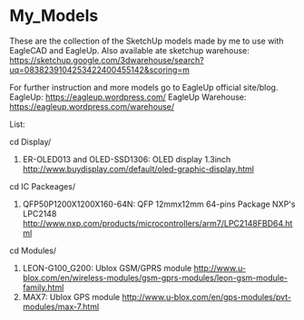 # My_Models

These are the collection of the SketchUp models made by me to use with EagleCAD and EagleUp.
Also available ate sketchup warehouse: https://sketchup.google.com/3dwarehouse/search?uq=0838239104253422400455142&scoring=m

For further instruction and more models go to EagleUp official site/blog. 
EagleUp: https://eagleup.wordpress.com/
EagleUp Warehouse: https://eagleup.wordpress.com/warehouse/


List:

cd Display/ 

1. ER-OLED013 and OLED-SSD1306: OLED display 1.3inch
		http://www.buydisplay.com/default/oled-graphic-display.html


cd IC Packeages/

1. QFP50P1200X1200X160-64N:  QFP 12mmx12mm 64-pins Package NXP's LPC2148
		http://www.nxp.com/products/microcontrollers/arm7/LPC2148FBD64.html


cd Modules/

1. LEON-G100_G200:  Ublox GSM/GPRS module
		http://www.u-blox.com/en/wireless-modules/gsm-gprs-modules/leon-gsm-module-family.html
2. MAX7:  Ublox GPS module
		http://www.u-blox.com/en/gps-modules/pvt-modules/max-7.html
